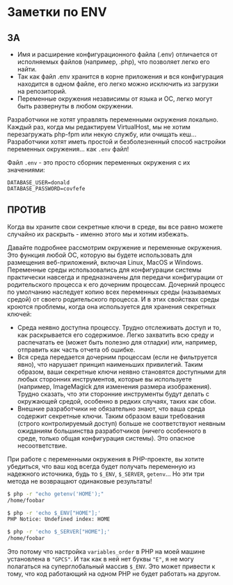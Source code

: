 # Заметки по ENV

## ЗА
* Имя и расширение конфигурационного файла (.env) отличается от исполняемых файлов (например, .php), что позволяет легко его найти.
* Так как файл .env хранится в корне приложения и вся конфигурация находится в одном файле, его легко можно исключить из загрузки на репозиторий.
* Переменные окружения независимы от языка и ОС, легко могут быть развернуты в любом окружении.

Разработчики не хотят управлять переменными окружения локально. Каждый раз, когда мы редактируем VirtualHost, мы не хотим перезагружать php-fpm или некую службу, или очищать кеш... Разработчики хотят иметь простой и безболезненный способ настройки переменных окружения... как `.env` файл!

Файл `.env` - это просто сборник переменных окружения с их значениями:
```env
DATABASE_USER=donald
DATABASE_PASSWORD=covfefe
```

## ПРОТИВ
Когда вы храните свои секретные ключи в среде, вы все равно можете случайно их раскрыть - именно этого мы и хотим избежать.

Давайте подробнее рассмотрим окружение и переменные окружения. Это функция любой ОС, которую вы будете использовать для размещения веб-приложений, включая Linux, MacOS и Windows. Переменные среды использовались для конфигурации системы практически навсегда и предназначены для передачи конфигурации от родительского процесса к его дочерним процессам. Дочерний процесс по умолчанию наследует копию всех переменных среды (называемых средой) от своего родительского процесса.
И в этих свойствах среды кроются проблемы, когда она используется для хранения секретных ключей:
* Среда неявно доступна процессу. Трудно отслеживать доступ и то, как раскрывается его содержимое. Легко захватить всю среду и распечатать ее (может быть полезно для отладки) или, например, отправить как часть отчета об ошибке.
* Вся среда передается дочерним процессам (если не фильтруется явно), что нарушает принцип наименьших привилегий. Таким образом, ваши секретные ключи неявно становятся доступными для любых сторонних инструментов, которые вы используете (например, ImageMagick для изменения размера изображения). Трудно сказать, что эти сторонние инструменты будут делать с окружающей средой, особенно в редких случаях, таких как сбои.
* Внешние разработчики не обязательно знают, что ваша среда содержит секретные ключи. Таким образом ваши требования (строго контролируемый доступ) больше не соответствуют неявным ожиданиям большинства разработчиков (ничего особенного в среде, только общая конфигурация системы). Это опасное несоответствие.

При работе с переменными окружения в PHP-проекте, вы хотите убедиться, что ваш код всегда будет получать переменную из надежного источника, будь то `$_ENV`, `$_SERVER`, `getenv`... Но эти три метода не возвращают одинаковые результаты!
```bash
$ php -r "echo getenv('HOME');"
/home/foobar

$ php -r 'echo $_ENV["HOME"];'
PHP Notice: Undefined index: HOME

$ php -r 'echo $_SERVER["HOME"];'
/home/foobar
```
Это потому что настройка `variables_order` в PHP на моей машине установлена в `"GPCS"`. И так как в ней нет буквы `"E"`, я не могу полагаться на суперглобальный массив `$_ENV`. Это может привести к тому, что код работающий на одном PHP не будет работать на другом.



